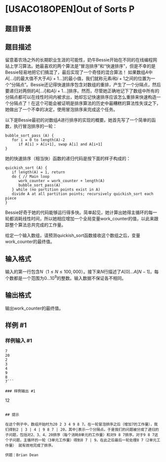 # [USACO18OPEN]Out of Sorts P

## 题目背景



## 题目描述

留意着农场之外的长期职业生涯的可能性，奶牛Bessie开始在不同的在线编程网站上学习算法。她最喜欢的两个算法是“冒泡排序”和“快速排序”，但是不幸的是Bessie轻易地把它们搞混了，最后实现了一个奇怪的混合算法！
如果数组$A$中$A[...i]$的最大值不大于$A[i+1 \ldots]$的最小值，我们就称元素$i$和$i+1$之间的位置为一个“分隔点”。Bessie还记得快速排序包含对数组的重排，产生了一个分隔点，然后要递归对两侧的$A[...i]$和$A[i+1 \ldots]$排序。然而，尽管她正确地记下了数组中所有的分隔点都可以在线性时间内被求出，她却忘记快速排序应该怎么重排来快速构造一个分隔点了！在这个可能会被证明是排序算法的历史中最糟糕的算法性失误之下，她做出了一个不幸的决定，使用冒泡排序来完成这个任务。

以下是Bessie最初的对数组$A$进行排序的实现的概要。她首先写了一个简单的函数，执行冒泡排序的一轮：

```
bubble_sort_pass (A) {
   for i = 0 to length(A)-2
      if A[i] > A[i+1], swap A[i] and A[i+1]
}
```
她的快速排序（相当快）函数的递归代码是按下面的样子构成的：

```
quickish_sort (A) {
   if length(A) = 1, return
   do { // Main loop
      work_counter = work_counter + length(A)
      bubble_sort_pass(A)
   } while (no partition points exist in A) 
   divide A at all partition points; recursively quickish_sort each piece
}
```
Bessie好奇于她的代码能够运行得多快。简单起见，她计算出她得主循环的每一轮都消耗线性时间，所以她相应增加一个全局变量work_counter的值，以此来跟踪整个算法总共完成的工作量。

给定一个输入数组，请预测quickish_sort函数接收这个数组之后，变量work_counter的最终值。

## 输入格式

输入的第一行包含$N$（$1 \leq N \leq 100,000$）。接下来$N$行描述了$A[0] \ldots A[N-1]$，每个数都是一个范围为$0 \ldots 10^9$的整数。输入数据不保证各不相同。

## 输出格式

输出work_counter的最终值。

## 样例 #1

### 样例输入 #1
```
7
20
2
3
4
9
8
7```

### 样例输出 #1

```
12
```

## 提示

在这个例子中，数组开始时为20 2 3 4 9 8 7。在一轮冒泡排序之后（增加7的工作量），我们得到2 | 3 | 4 | 9 8 7 | 20，其中|表示一个分隔点。于是我们的问题被分成了递归的子问题，包括对2、3、4、20排序（每个消耗0单元的工作量）和对9 8 7排序。对于9 8 7这个子问题，主循环的一轮（3单元工作量）得到8 7 | 9，在此之后最后一轮处理8 7（2单元工作量） 就有效地完成了排序。

供题：Brian Dean
